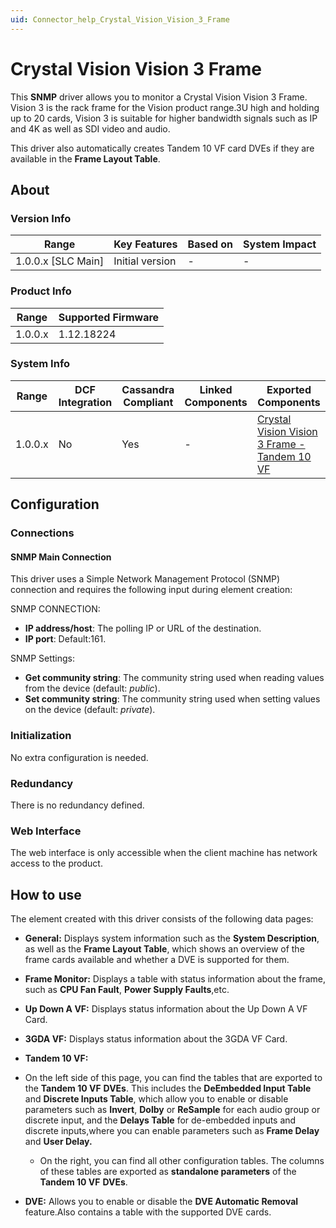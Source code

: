 ```yaml
---
uid: Connector_help_Crystal_Vision_Vision_3_Frame
---
```


# Crystal Vision Vision 3 Frame

This **SNMP** driver allows you to monitor a Crystal Vision Vision 3 Frame. Vision 3 is the rack frame for the Vision product range.3U high and holding up to 20 cards, Vision 3 is suitable for higher bandwidth signals such as IP and 4K as well as SDI video and audio.

This driver also automatically creates Tandem 10 VF card DVEs if they are available in the **Frame Layout Table**.

## About

### Version Info

| **Range**            | **Key Features** | **Based on** | **System Impact** |
|----------------------|------------------|--------------|-------------------|
| 1.0.0.x \[SLC Main\] | Initial version  | \-           | \-                |

### Product Info

| **Range** | **Supported Firmware** |
|-----------|------------------------|
| 1.0.0.x   | 1.12.18224             |

### System Info

| **Range** | **DCF Integration** | **Cassandra Compliant** | **Linked Components** | **Exported Components**                                                                                                          |
|-----------|---------------------|-------------------------|-----------------------|----------------------------------------------------------------------------------------------------------------------------------|
| 1.0.0.x   | No                  | Yes                     | \-                    | [Crystal Vision Vision 3 Frame - Tandem 10 VF](xref:Connector_help_Crystal_Vision_Vision_3_Frame_-_Tandem_10_VF) |

## Configuration

### Connections

#### SNMP Main Connection

This driver uses a Simple Network Management Protocol (SNMP) connection and requires the following input during element creation:

SNMP CONNECTION:

- **IP address/host**: The polling IP or URL of the destination.
- **IP port**: Default:161.

SNMP Settings:

- **Get community string**: The community string used when reading values from the device (default: *public*).
- **Set community string**: The community string used when setting values on the device (default: *private*).

### Initialization

No extra configuration is needed.

### Redundancy

There is no redundancy defined.

### Web Interface

The web interface is only accessible when the client machine has network access to the product.

## How to use

The element created with this driver consists of the following data pages:

- **General:** Displays system information such as the **System Description**, as well as the **Frame Layout Table**, which shows an overview of the frame cards available and whether a DVE is supported for them.

- **Frame Monitor:** Displays a table with status information about the frame, such as **CPU Fan Fault**, **Power Supply Faults**,etc.

- **Up Down A VF:** Displays status information about the Up Down A VF Card.

- **3GDA VF:** Displays status information about the 3GDA VF Card.

- **Tandem 10 VF:**

- On the left side of this page, you can find the tables that are exported to the **Tandem 10 VF** **DVEs**. This includes the **DeEmbedded Input Table** and **Discrete Inputs Table**, which allow you to enable or disable parameters such as **Invert**, **Dolby** or **ReSample** for each audio group or discrete input, and the **Delays Table** for de-embedded inputs and discrete inputs,where you can enable parameters such as **Frame Delay** and **User Delay.**
  - On the right, you can find all other configuration tables. The columns of these tables are exported as **standalone parameters** of the **Tandem 10 VF** **DVEs**.

- **DVE:** Allows you to enable or disable the **DVE Automatic Removal** feature.Also contains a table with the supported DVE cards.
